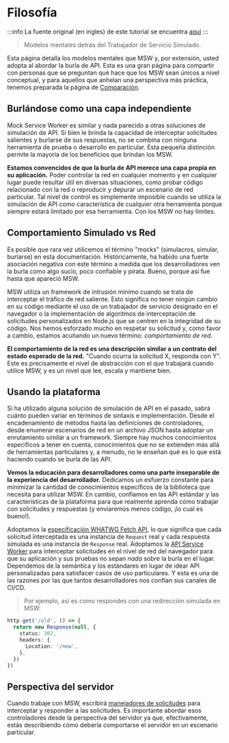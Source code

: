 # Filosofía

:::info
La fuente original (en ingles) de este tutorial se encuentra [aquí](https://mswjs.io/docs/philosophy)
:::

>Modelos mentales detrás del Trabajador de Servicio Simulado.

Esta página detalla los modelos mentales que MSW y, por extensión, usted adopta al abordar la burla de API. Esta es una gran página para compartir con personas que se preguntan qué hace que los MSW sean únicos a nivel conceptual, y para aquellos que anhelan una perspectiva más práctica, tenemos preparada la página de [Comparación](./comparison.html).

## Burlándose como una capa independiente

Mock Service Worker es similar y nada parecido a otras soluciones de simulación de API. Si bien le brinda la capacidad de interceptar solicitudes salientes y burlarse de sus respuestas, no se combina con ninguna herramienta de prueba o desarrollo en particular. Esta pequeña distinción permite la mayoría de los beneficios que brindan los MSW.

**Estamos convencidos de que la burla de API merece una capa propia en su aplicación.** Poder controlar la red en cualquier momento y en cualquier lugar puede resultar útil en diversas situaciones, como probar código relacionado con la red o reproducir y depurar un escenario de red particular. Tal nivel de control es simplemente imposible cuando se utiliza la simulación de API como característica de cualquier otra herramienta porque siempre estará limitado por esa herramienta. Con los MSW no hay límites.

## Comportamiento Simulado vs Red

Es posible que rara vez utilicemos el término "mocks" (simulacros, simular, burlarse) en esta documentación. Históricamente, ha habido una fuerte asociación negativa con este término a medida que los desarrolladores ven la burla como algo sucio, poco confiable y pirata. Bueno, porque así fue hasta que apareció MSW.


MSW utiliza un framework de intrusión mínimo cuando se trata de interceptar el tráfico de red saliente. Esto significa no tener ningún cambio en su código mediante el uso de un trabajador de servicio designado en el navegador o la implementación de algoritmos de interceptación de solicitudes personalizados en Node.js que se centren en la integridad de su código. Nos hemos esforzado mucho en respetar su solicitud y, como favor a cambio, estamos acuñando un nuevo término: _comportamiento de red_.

**El comportamiento de la red es una descripción similar a un contrato del estado esperado de la red.** "Cuando ocurra la solicitud X, responda con Y". Este es precisamente el nivel de abstracción con el que trabajará cuando utilice MSW, y es un nivel que lee, escala y mantiene bien.

## Usando la plataforma

Si ha utilizado alguna solución de simulación de API en el pasado, sabrá cuánto pueden variar en términos de sintaxis e implementación. Desde el encadenamiento de métodos hasta las definiciones de controladores, desde enumerar escenarios de red en un archivo JSON hasta adoptar un enrutamiento similar a un framework. Siempre hay muchos conocimientos específicos a tener en cuenta, conocimientos que no se extienden más allá de herramientas particulares y, a menudo, no le enseñan qué es lo que está haciendo cuando se burla de las API.

**Vemos la educación para desarrolladores como una parte inseparable de la experiencia del desarrollador.** Dedicamos un esfuerzo constante para minimizar la cantidad de conocimientos específicos de la biblioteca que necesita para utilizar MSW. En cambio, confiamos en las API estándar y las características de la plataforma para que realmente aprenda cómo trabajar con solicitudes y respuestas (y enviaremos menos código, ¡lo cual es bueno!).

Adoptamos la [especificación WHATWG Fetch API](https://fetch.spec.whatwg.org/), lo que significa que cada solicitud interceptada es una instancia de `Request` real y cada respuesta simulada es una instancia de `Response` real. Adoptamos la [API Service Worker](https://developer.mozilla.org/en-US/docs/Web/API/Service_Worker_API/Using_Service_Workers) para interceptar solicitudes en el nivel de red del navegador para que su aplicación y sus pruebas no sepan _nada_ sobre la burla en el lugar. Dependemos de la semántica y los estándares en lugar de idear API personalizadas para satisfacer casos de uso particulares. Y esta es una de las razones por las que tantos desarrolladores nos confían sus canales de CI/CD.

>Por ejemplo, así es como respondes con una redirección simulada en MSW:


```ts
http.get('/old', () => {
  return new Response(null, {
    status: 302,
    headers: {
      Location: '/new',
    },
  })
})
```

## Perspectiva del servidor

Cuando trabaje con MSW, escribirá [manejadores de solicitudes](../concepts/request-handler) para interceptar y responder a las solicitudes. Es importante abordar esos controladores desde la perspectiva del servidor ya que, efectivamente, estás describiendo cómo debería comportarse el servidor en un escenario particular.



